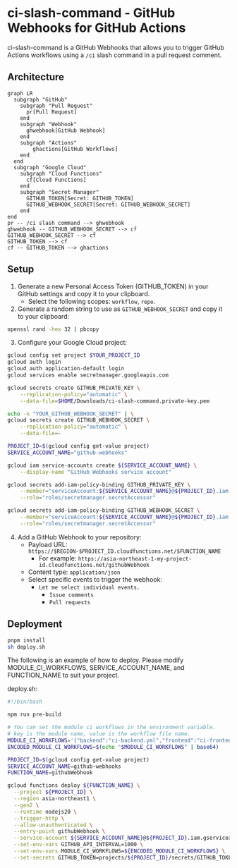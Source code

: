 # ci-slash-command - GitHub Webhooks for GitHub Actions

ci-slash-command is a GitHub Webhooks that allows you to trigger GitHub Actions workflows using a `/ci` slash command in a pull request comment.

## Architecture

```mermaid
graph LR
  subgraph "GitHub"
    subgraph "Pull Request"
      pr[Pull Request]
    end
    subgraph "Webhook"
      ghwebhook[GitHub Webhook]
    end
    subgraph "Actions"
        ghactions[GitHub Workflows]
    end
  end
  subgraph "Google Cloud"
    subgraph "Cloud Functions"
      cf[Cloud Functions]
    end
    subgraph "Secret Manager"
      GITHUB_TOKEN[Secret: GITHUB_TOKEN]
      GITHUB_WEBHOOK_SECRET[Secret: GITHUB_WEBHOOK_SECRET]
    end
end
pr -- /ci slash command --> ghwebhook
ghwebhook -- GITHUB_WEBHOOK_SECRET --> cf
GITHUB_WEBHOOK_SECRET --> cf
GITHUB_TOKEN --> cf
cf -- GITHUB_TOKEN --> ghactions
```

## Setup

1. Generate a new Personal Access Token (GITHUB_TOKEN) in your GitHub settings and copy it to your clipboard.
   - Select the following scopes: `workflow`, `repo`.
2. Generate a random string to use as `GITHUB_WEBHOOK_SECRET` and copy it to your clipboard:

```sh
openssl rand -hex 32 | pbcopy
```

3. Configure your Google Cloud project:
```sh
gcloud config set project $YOUR_PROJECT_ID
gcloud auth login
gcloud auth application-default login
gcloud services enable secretmanager.googleapis.com

gcloud secrets create GITHUB_PRIVATE_KEY \
    --replication-policy="automatic" \
    --data-file=$HOME/Downloads/ci-slash-command.private-key.pem

echo -n "YOUR_GITHUB_WEBHOOK_SECRET" | \
gcloud secrets create GITHUB_WEBHOOK_SECRET \
    --replication-policy="automatic" \
    --data-file=-

PROJECT_ID=$(gcloud config get-value project)
SERVICE_ACCOUNT_NAME="github-webhooks"

gcloud iam service-accounts create ${SERVICE_ACCOUNT_NAME} \
    --display-name "GitHub Webhooks service account"

gcloud secrets add-iam-policy-binding GITHUB_PRIVATE_KEY \
    --member="serviceAccount:${SERVICE_ACCOUNT_NAME}@${PROJECT_ID}.iam.gserviceaccount.com" \
    --role="roles/secretmanager.secretAccessor"

gcloud secrets add-iam-policy-binding GITHUB_WEBHOOK_SECRET \
    --member="serviceAccount:${SERVICE_ACCOUNT_NAME}@${PROJECT_ID}.iam.gserviceaccount.com" \
    --role="roles/secretmanager.secretAccessor"
```

4. Add a GitHub Webhook to your repository:
   - Payload URL: `https://$REGION-$PROJECT_ID.cloudfunctions.net/$FUNCTION_NAME`
     - For example: `https://asia-northeast-1-my-project-id.cloudfunctions.net/githubWebhook`
   - Content type: `application/json`
   - Select specific events to trigger the webhook:
     - `Let me select individual events.`
       - `Issue comments`
       - `Pull requests`

## Deployment

```sh
pnpm install
sh deploy.sh
```

The following is an example of how to deploy. Please modify MODULE_CI_WORKFLOWS, SERVICE_ACCOUNT_NAME, and FUNCTION_NAME to suit your project.

deploy.sh:
```sh
#!/bin/bash

npm run pre-build

# You can set the module ci workflows in the environment variable.
# key is the module name, value is the workflow file name.
MODULE_CI_WORKFLOWS='{"backend":"ci-backend.yml","frontend":"ci-frontend.yml","all":"ci.yml"}'
ENCODED_MODULE_CI_WORKFLOWS=$(echo "$MODULE_CI_WORKFLOWS" | base64)

PROJECT_ID=$(gcloud config get-value project)
SERVICE_ACCOUNT_NAME=github-webhooks
FUNCTION_NAME=githubWebhook

gcloud functions deploy ${FUNCTION_NAME} \
  --project ${PROJECT_ID} \
  --region asia-northeast1 \
  --gen2 \
  --runtime nodejs20 \
  --trigger-http \
  --allow-unauthenticated \
  --entry-point githubWebhook \
  --service-account ${SERVICE_ACCOUNT_NAME}@${PROJECT_ID}.iam.gserviceaccount.com \
  --set-env-vars GITHUB_API_INTERVAL=1000 \
  --set-env-vars MODULE_CI_WORKFLOWS=${ENCODED_MODULE_CI_WORKFLOWS} \
  --set-secrets GITHUB_TOKEN=projects/${PROJECT_ID}/secrets/GITHUB_TOKEN:latest,GITHUB_WEBHOOK_SECRET=projects/${PROJECT_ID}/secrets/GITHUB_WEBHOOK_SECRET:latest
```
